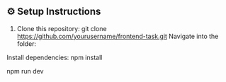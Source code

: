 
## ⚙️ Setup Instructions
1. Clone this repository:
   git clone https://github.com/yourusername/frontend-task.git
Navigate into the folder:

Install dependencies:
npm install

npm run dev

